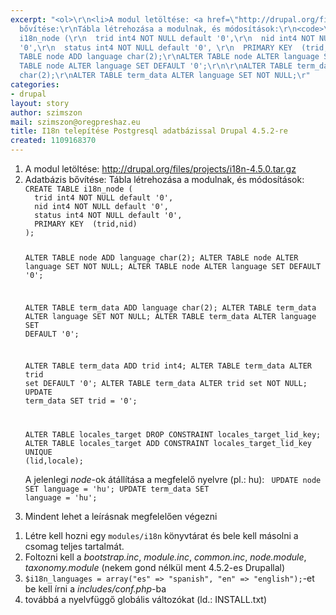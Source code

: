 ```yaml
---
excerpt: "<ol>\r\n<li>A modul letöltése: <a href=\"http://drupal.org/files/projects/i18n-4.5.0.tar.gz\">http://drupal.org/files/projects/i18n-4.5.0.tar.gz</a></li>\r\n<li>Adatbázis
  bővítése:\r\nTábla létrehozása a modulnak, és módosítások:\r\n<code>\r\nCREATE TABLE
  i18n_node (\r\n  trid int4 NOT NULL default '0',\r\n  nid int4 NOT NULL default
  '0',\r\n  status int4 NOT NULL default '0', \r\n  PRIMARY KEY  (trid,nid)\r\n);\r\n\r\nALTER
  TABLE node ADD language char(2);\r\nALTER TABLE node ALTER language SET NOT NULL;\r\nALTER
  TABLE node ALTER language SET DEFAULT '0';\r\n\r\nALTER TABLE term_data ADD language
  char(2);\r\nALTER TABLE term_data ALTER language SET NOT NULL;\r"
categories:
- drupal
layout: story
author: szimszon
mail: szimszon@oregpreshaz.eu
title: I18n telepítése Postgresql adatbázissal Drupal 4.5.2-re
created: 1109168370
---
```

<ol>
<li>A modul letöltése: <a href="http://drupal.org/files/projects/i18n-4.5.0.tar.gz">http://drupal.org/files/projects/i18n-4.5.0.tar.gz</a></li>
<li>Adatbázis bővítése:
Tábla létrehozása a modulnak, és módosítások:
<code>
CREATE TABLE i18n_node (
  trid int4 NOT NULL default '0',
  nid int4 NOT NULL default '0',
  status int4 NOT NULL default '0', 
  PRIMARY KEY  (trid,nid)
);

ALTER TABLE node ADD language char(2);
ALTER TABLE node ALTER language SET NOT NULL;
ALTER TABLE node ALTER language SET DEFAULT '0';

ALTER TABLE term_data ADD language char(2);
ALTER TABLE term_data ALTER language SET NOT NULL;
ALTER TABLE term_data ALTER language SET DEFAULT '0';

ALTER TABLE term_data ADD trid int4;
ALTER TABLE term_data ALTER trid set DEFAULT '0';
ALTER TABLE term_data ALTER trid set NOT NULL;
UPDATE term_data SET trid = '0';

ALTER TABLE locales_target DROP CONSTRAINT locales_target_lid_key;
ALTER TABLE locales_target ADD CONSTRAINT locales_target_lid_key UNIQUE (lid,locale);
</code>

A jelenlegi <em>node</em>-ok átállítása a megfelelő nyelvre (pl.: hu):
<code>
UPDATE node SET language = 'hu';
UPDATE term_data SET language = 'hu';
</code>
</li>
<li>Mindent lehet a leírásnak megfelelően végezni</li>
</ol>
<ol>
<li>Létre kell hozni egy <code>modules/i18n</code> könyvtárat és bele kell másolni a csomag teljes tartalmát.</li>
<li>Foltozni kell a <em>bootstrap.inc</em>, <em>module.inc</em>, <em>common.inc</em>, <em>node.module</em>, <em>taxonomy.module</em> (nekem gond nélkül ment 4.5.2-es Drupallal)</li>
<li><code>$i18n_languages = array("es" => "spanish", "en" => "english");</code>-et be kell írni a <em>includes/conf.php</em>-ba</li>
<li>továbbá a nyelvfüggő globális változókat (ld.: INSTALL.txt)</li>
</ol>
